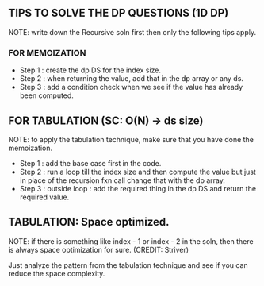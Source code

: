 ## TIPS TO SOLVE THE DP QUESTIONS (1D DP)

NOTE: write down the Recursive soln first then only the following tips apply.

### FOR MEMOIZATION
- Step 1 : create the dp DS for the index size.
- Step 2 : when returning the value, add that in the dp array or any ds.
- Step 3 : add a condition check when we see if the value has already been computed.

## FOR TABULATION (SC: O(N) -> ds size)

NOTE: to apply the tabulation technique, make sure that you have done the memoization.

- Step 1 : add the base case first in the code.
- Step 2 : run a loop till the index size and then compute the value but just in place of the recursion fxn call change that with the dp array. 
- Step 3 : outside loop : add the required thing in the dp DS and return the required value.

## TABULATION: Space optimized.

NOTE: if there is something like index - 1 or index - 2 in the soln, then there is always space optimization for sure. (CREDIT: Striver)

Just analyze the pattern from the tabulation technique and see if you can reduce the space complexity.


